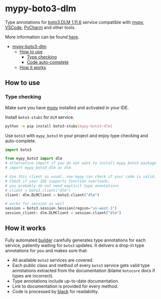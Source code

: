# mypy-boto3-dlm

Type annotations for
[boto3.DLM 1.11.6](https://boto3.amazonaws.com/v1/documentation/api/1.11.6/reference/services/dlm.html#DLM) service
compatible with [mypy](https://github.com/python/mypy), [VSCode](https://code.visualstudio.com/),
[PyCharm](https://www.jetbrains.com/pycharm/) and other tools.

More information can be found [here](https://vemel.github.io/mypy_boto3/).

- [mypy-boto3-dlm](#mypy-boto3-dlm)
  - [How to use](#how-to-use)
    - [Type checking](#type-checking)
    - [Code auto-complete](#code-auto-complete)
  - [How it works](#how-it-works)

## How to use

### Type checking

Make sure you have [mypy](https://github.com/python/mypy) installed and activated in your IDE.

Install `boto3-stubs` for `DLM` service.

```bash
python -m pip install boto3-stubs[mypy-boto3-dlm]
```

Use `boto3` with `mypy_boto3` in your project and enjoy type checking and auto-complete.

```python
import boto3

from mypy_boto3 import dlm
# alternative import if you do not want to install mypy_boto3 package
# import mypy_boto3_dlm as dlm

# Use this client as usual, now mypy can check if your code is valid.
# Check if your IDE supports function overloads,
# you probably do not need explicit type annotations
# client = boto3.client("dlm")
client: dlm.DLMClient = boto3.client("dlm")

# works for session as well
session = boto3.session.Session(region="us-west-1")
session_client: dlm.DLMClient = session.client("dlm")

```

## How it works

Fully automated [builder](https://github.com/vemel/mypy_boto3) carefully generates
type annotations for each service, patiently waiting for `boto3` updates. It delivers
a drop-in type annotations for you and makes sure that:

- All available `boto3` services are covered.
- Each public class and method of every `boto3` service gets valid type annotations
  extracted from the documentation (blame `botocore` docs if types are incorrect).
- Type annotations include up-to-date documentation.
- Link to documentation is provided for every method.
- Code is processed by [black](https://github.com/psf/black) for readability.